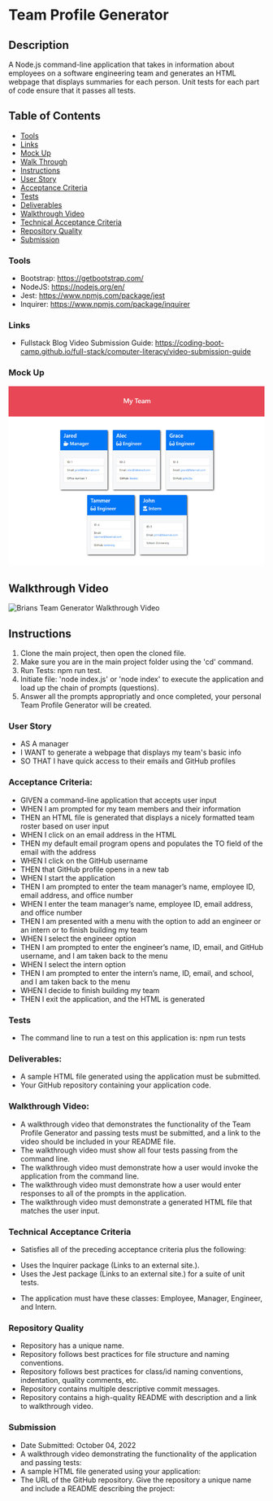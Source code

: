 # Team Profile Generator

## Description
A Node.js command-line application that takes in information about employees on a software engineering team and generates an HTML webpage that displays summaries for each person. Unit tests for each part of code ensure that it passes all tests.

## Table of Contents
* [Tools](#tools)
* [Links](#links)
* [Mock Up](#Mock-Up)
* [Walk Through](#Walkthrough-Video)
* [Instructions](#Instructions)
* [User Story](#User-Story)
* [Acceptance Criteria](#Acceptance-Criteria)
* [Tests](#Tests)
* [Deliverables](#Deliverables)
* [Walkthrough Video](#Walkthrough-Video)
* [Technical Acceptance Criteria](#Technical-Acceptance-Criteria)
* [Repository Quality](#Repository-Quality)
* [Submission](#Submission)

### Tools
- Bootstrap: https://getbootstrap.com/
- NodeJS: https://nodejs.org/en/
- Jest: https://www.npmjs.com/package/jest
- Inquirer: https://www.npmjs.com/package/inquirer

### Links
* Fullstack Blog Video Submission Guide: https://coding-boot-camp.github.io/full-stack/computer-literacy/video-submission-guide

### Mock Up
![Team Generator HTML Webpage Screenshot](./assets/images/MockUp.png)

## Walkthrough Video
![Brians Team Generator Walkthrough Video](https://drive.google.com/file/d/1i7XAlbvhQG8jmAHGDcINed9FzuS_CHJq/view)

## Instructions
1. Clone the main project, then open the cloned file.
2. Make sure you are in the main project folder using the 'cd' command.
3. Run Tests: npm run test.
4. Initiate file: 'node index.js' or 'node index' to execute the application and load up the chain of prompts (questions).
5. Answer all the prompts appropriatly and once completed, your personal Team Profile Generator will be created.

### User Story
* AS A manager
* I WANT to generate a webpage that displays my team's basic info
* SO THAT I have quick access to their emails and GitHub profiles

### Acceptance Criteria:
* GIVEN a command-line application that accepts user input
* WHEN I am prompted for my team members and their information
* THEN an HTML file is generated that displays a nicely formatted team roster based on user input
* WHEN I click on an email address in the HTML
* THEN my default email program opens and populates the TO field of the email with the address
* WHEN I click on the GitHub username
* THEN that GitHub profile opens in a new tab
* WHEN I start the application
* THEN I am prompted to enter the team manager’s name, employee ID, email address, and office number
* WHEN I enter the team manager’s name, employee ID, email address, and office number
* THEN I am presented with a menu with the option to add an engineer or an intern or to finish building my team
* WHEN I select the engineer option
* THEN I am prompted to enter the engineer’s name, ID, email, and GitHub username, and I am taken back to the menu
* WHEN I select the intern option
* THEN I am prompted to enter the intern’s name, ID, email, and school, and I am taken back to the menu
* WHEN I decide to finish building my team
* THEN I exit the application, and the HTML is generated

### Tests
* The command line to run a test on this application is: npm run tests

### Deliverables: 
* A sample HTML file generated using the application must be submitted.
* Your GitHub repository containing your application code.

### Walkthrough Video: 
* A walkthrough video that demonstrates the functionality of the Team Profile Generator and passing tests must be submitted, and a link to the video should be included in your README file.
* The walkthrough video must show all four tests passing from the command line.
* The walkthrough video must demonstrate how a user would invoke the application from the command line.
* The walkthrough video must demonstrate how a user would enter responses to all of the prompts in the application.
* The walkthrough video must demonstrate a generated HTML file that matches the user input.

### Technical Acceptance Criteria
* Satisfies all of the preceding acceptance criteria plus the following:
- Uses the Inquirer package (Links to an external site.).
- Uses the Jest package (Links to an external site.) for a suite of unit tests.
* The application must have these classes: Employee, Manager, Engineer, and Intern.

### Repository Quality
* Repository has a unique name.
* Repository follows best practices for file structure and naming conventions.
* Repository follows best practices for class/id naming conventions, indentation, quality comments, etc.
* Repository contains multiple descriptive commit messages.
* Repository contains a high-quality README with description and a link to walkthrough video.

### Submission
* Date Submitted: October 04, 2022
* A walkthrough video demonstrating the functionality of the application and passing tests:
* A sample HTML file generated using your application:
* The URL of the GitHub repository. Give the repository a unique name and include a README describing the project: